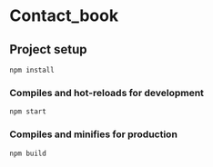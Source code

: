 # Contact_book

## Project setup
```
npm install
```

### Compiles and hot-reloads for development
```
npm start
```

### Compiles and minifies for production
```
npm build
```